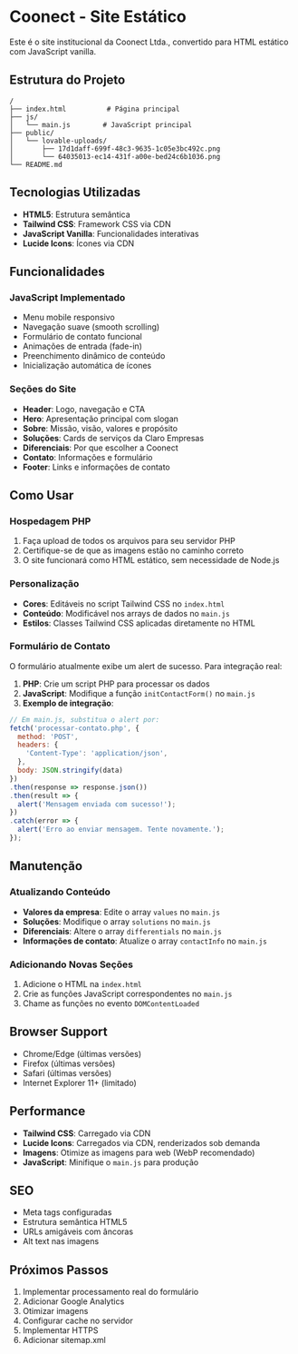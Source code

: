
# Coonect - Site Estático

Este é o site institucional da Coonect Ltda., convertido para HTML estático com JavaScript vanilla.

## Estrutura do Projeto

```
/
├── index.html          # Página principal
├── js/
│   └── main.js        # JavaScript principal
├── public/
│   └── lovable-uploads/
│       ├── 17d1daff-699f-48c3-9635-1c05e3bc492c.png
│       └── 64035013-ec14-431f-a00e-bed24c6b1036.png
└── README.md
```

## Tecnologias Utilizadas

- **HTML5**: Estrutura semântica
- **Tailwind CSS**: Framework CSS via CDN
- **JavaScript Vanilla**: Funcionalidades interativas
- **Lucide Icons**: Ícones via CDN

## Funcionalidades

### JavaScript Implementado
- Menu mobile responsivo
- Navegação suave (smooth scrolling)
- Formulário de contato funcional
- Animações de entrada (fade-in)
- Preenchimento dinâmico de conteúdo
- Inicialização automática de ícones

### Seções do Site
- **Header**: Logo, navegação e CTA
- **Hero**: Apresentação principal com slogan
- **Sobre**: Missão, visão, valores e propósito
- **Soluções**: Cards de serviços da Claro Empresas
- **Diferenciais**: Por que escolher a Coonect
- **Contato**: Informações e formulário
- **Footer**: Links e informações de contato

## Como Usar

### Hospedagem PHP
1. Faça upload de todos os arquivos para seu servidor PHP
2. Certifique-se de que as imagens estão no caminho correto
3. O site funcionará como HTML estático, sem necessidade de Node.js

### Personalização
- **Cores**: Editáveis no script Tailwind CSS no `index.html`
- **Conteúdo**: Modificável nos arrays de dados no `main.js`
- **Estilos**: Classes Tailwind CSS aplicadas diretamente no HTML

### Formulário de Contato
O formulário atualmente exibe um alert de sucesso. Para integração real:

1. **PHP**: Crie um script PHP para processar os dados
2. **JavaScript**: Modifique a função `initContactForm()` no `main.js`
3. **Exemplo de integração**:

```javascript
// Em main.js, substitua o alert por:
fetch('processar-contato.php', {
  method: 'POST',
  headers: {
    'Content-Type': 'application/json',
  },
  body: JSON.stringify(data)
})
.then(response => response.json())
.then(result => {
  alert('Mensagem enviada com sucesso!');
})
.catch(error => {
  alert('Erro ao enviar mensagem. Tente novamente.');
});
```

## Manutenção

### Atualizando Conteúdo
- **Valores da empresa**: Edite o array `values` no `main.js`
- **Soluções**: Modifique o array `solutions` no `main.js`
- **Diferenciais**: Altere o array `differentials` no `main.js`
- **Informações de contato**: Atualize o array `contactInfo` no `main.js`

### Adicionando Novas Seções
1. Adicione o HTML na `index.html`
2. Crie as funções JavaScript correspondentes no `main.js`
3. Chame as funções no evento `DOMContentLoaded`

## Browser Support
- Chrome/Edge (últimas versões)
- Firefox (últimas versões)
- Safari (últimas versões)
- Internet Explorer 11+ (limitado)

## Performance
- **Tailwind CSS**: Carregado via CDN
- **Lucide Icons**: Carregados via CDN, renderizados sob demanda
- **Imagens**: Otimize as imagens para web (WebP recomendado)
- **JavaScript**: Minifique o `main.js` para produção

## SEO
- Meta tags configuradas
- Estrutura semântica HTML5
- URLs amigáveis com âncoras
- Alt text nas imagens

## Próximos Passos
1. Implementar processamento real do formulário
2. Adicionar Google Analytics
3. Otimizar imagens
4. Configurar cache no servidor
5. Implementar HTTPS
6. Adicionar sitemap.xml
